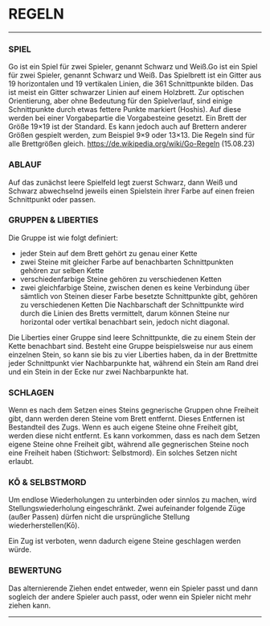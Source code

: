 # REGELN
___
### SPIEL
Go ist ein Spiel für zwei Spieler, genannt Schwarz und Weiß.Go ist ein Spiel für zwei Spieler, genannt Schwarz und Weiß.
Das Spielbrett ist ein Gitter aus 19 horizontalen und 19 vertikalen Linien, die 361 Schnittpunkte bilden. Das ist meist
ein Gitter schwarzer Linien auf einem Holzbrett. Zur optischen Orientierung, aber ohne Bedeutung für den Spielverlauf,
sind einige Schnittpunkte durch etwas fettere Punkte markiert (Hoshis). Auf diese werden bei einer Vorgabepartie die
Vorgabesteine gesetzt. Ein Brett der Größe 19×19 ist der Standard. Es kann jedoch auch auf Brettern anderer Größen
gespielt werden, zum Beispiel 9×9 oder 13×13. Die Regeln sind für alle Brettgrößen gleich.
https://de.wikipedia.org/wiki/Go-Regeln (15.08.23)

### ABLAUF
Auf das zunächst leere Spielfeld legt zuerst Schwarz, dann Weiß und Schwarz abwechselnd jeweils einen Spielstein ihrer
Farbe auf einen freien Schnittpunkt oder passen.

### GRUPPEN & LIBERTIES
Die Gruppe ist wie folgt definiert:
- jeder Stein auf dem Brett gehört zu genau einer Kette
- zwei Steine mit gleicher Farbe auf benachbarten Schnittpunkten gehören zur selben Kette
- verschiedenfarbige Steine gehören zu verschiedenen Ketten
- zwei gleichfarbige Steine, zwischen denen es keine Verbindung über sämtlich von Steinen dieser Farbe besetzte
  Schnittpunkte gibt, gehören zu verschiedenen Ketten
Die Nachbarschaft der Schnittpunkte wird durch die Linien des Bretts vermittelt, darum können Steine nur horizontal oder
vertikal benachbart sein, jedoch nicht diagonal.

Die Liberties einer Gruppe sind leere Schnittpunkte, die zu einem Stein der Kette benachbart sind. Besteht eine Gruppe
beispielsweise nur aus einem einzelnen Stein, so kann sie bis zu vier Liberties haben, da in der Brettmitte jeder 
Schnittpunkt vier Nachbarpunkte hat, während ein Stein am Rand drei und ein Stein in der Ecke nur zwei Nachbarpunkte
hat.

### SCHLAGEN
Wenn es nach dem Setzen eines Steins gegnerische Gruppen ohne Freiheit gibt, dann werden deren Steine vom Brett
entfernt. Dieses Entfernen ist Bestandteil des Zugs. Wenn es auch eigene Steine ohne Freiheit gibt, werden diese nicht
entfernt. Es kann vorkommen, dass es nach dem Setzen eigene Steine ohne Freiheit gibt, während alle gegnerischen Steine
noch eine Freiheit haben (Stichwort: Selbstmord). Ein solches Setzen nicht erlaubt.

### KŌ & SELBSTMORD
Um endlose Wiederholungen zu unterbinden oder sinnlos zu machen, wird Stellungswiederholung eingeschränkt. Zwei 
aufeinander folgende Züge (außer Passen) dürfen nicht die ursprüngliche Stellung wiederherstellen(Kō).

Ein Zug ist verboten, wenn dadurch eigene Steine geschlagen werden würde.

### BEWERTUNG
Das alternierende Ziehen endet entweder, wenn ein Spieler passt und dann sogleich der andere Spieler auch passt, oder
wenn ein Spieler nicht mehr ziehen kann.

___
